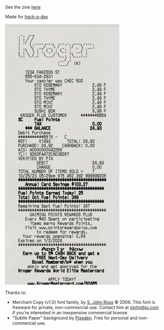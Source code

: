 See the zine [here](https://za3k.github.io/ha3k-08-receipt)

Made for [hack-a-day](https://za3k.com/hackaday)

[![zine](zine.png)](https://za3k.github.io/ha3k-08-receipt) 

Thanks to:

- Merchant Copy (v1.0) font family, by [S. John Ross](www.cumberlandgames.com) © 2006. This font is freeware for private, non-commercial use. Contact him at sjohn@io.com if you're interested in an inexpensive commercial license.
- "Subtle Paper" background by [Pixeden](http://www.pixeden.com). Free for personal and non-commercial use.
